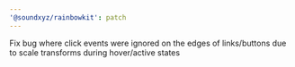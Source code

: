 ```yaml
---
'@soundxyz/rainbowkit': patch
---
```


Fix bug where click events were ignored on the edges of links/buttons due to scale transforms during hover/active states
